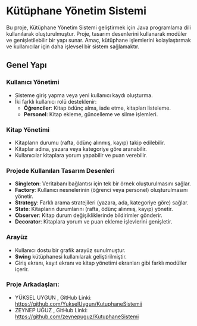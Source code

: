 # Kütüphane Yönetim Sistemi

Bu proje, Kütüphane Yönetim Sistemi geliştirmek için Java programlama dili kullanılarak oluşturulmuştur. Proje, tasarım desenlerini kullanarak modüler ve genişletilebilir bir yapı sunar. Amaç, kütüphane işlemlerini kolaylaştırmak ve kullanıcılar için daha işlevsel bir sistem sağlamaktır.

## Genel Yapı

### Kullanıcı Yönetimi

- Sisteme giriş yapma veya yeni kullanıcı kaydı oluşturma.
- İki farklı kullanıcı rolü desteklenir:
  - **Öğrenciler**: Kitap ödünç alma, iade etme, kitapları listeleme.
  - **Personel**: Kitap ekleme, güncelleme ve silme işlemleri.

### Kitap Yönetimi

- Kitapların durumu (rafta, ödünç alınmış, kayıp) takip edilebilir.
- Kitaplar adına, yazara veya kategoriye göre aranabilir.
- Kullanıcılar kitaplara yorum yapabilir ve puan verebilir.

### Projede Kullanılan Tasarım Desenleri

- **Singleton**: Veritabanı bağlantısı için tek bir örnek oluşturulmasını sağlar.
- **Factory**: Kullanıcı nesnelerinin (öğrenci veya personel) oluşturulmasını yönetir.
- **Strategy**: Farklı arama stratejileri (yazara, ada, kategoriye göre) sağlar.
- **State**: Kitapların durumlarını (rafta, ödünç alınmış, kayıp) yönetir.
- **Observer**: Kitap durum değişikliklerinde bildirimler gönderir.
- **Decorator**: Kitaplara yorum ve puan ekleme işlevlerini genişletir.

### Arayüz

- Kullanıcı dostu bir grafik arayüz sunulmuştur.
- **Swing** kütüphanesi kullanılarak geliştirilmiştir.
- Giriş ekranı, kayıt ekranı ve kitap yönetimi ekranları gibi farklı modüller içerir.


### Proje Arkadaşları:
- YÜKSEL UYGUN , GitHub Linki: https://github.com/YukselUygun/KutuphaneSistemii
- ZEYNEP UĞUZ , GitHub Linki: https://github.com/zeynepuguz/KutuphaneSistemi


